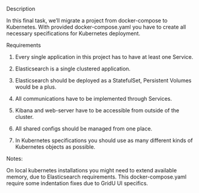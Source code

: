 Description

In this final task, we’ll migrate a project from docker-compose to Kubernetes. With provided docker-compose.yaml you have to create all necessary specifications for Kubernetes deployment.

Requirements

1. Every single application in this project has to have at least one Service.

2. Elasticsearch is a single clustered application.

3. Elasticsearch should be deployed as a StatefulSet, Persistent Volumes would be a plus.

4. All communications have to be implemented through Services.

5. Kibana and web-server have to be accessible from outside of the cluster.

6. All shared configs should be managed from one place.

7. In Kubernetes specifications you should use as many different kinds of Kubernetes objects as possible.

Notes:

On local kubernetes installations you might need to extend available memory, due to Elasticsearch requirements.
This docker-compose.yaml require some indentation fixes due to GridU UI specifics.
